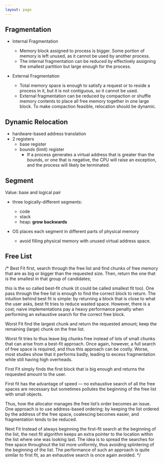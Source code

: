 ```yaml
---
layout: page
---
```


## Fragmentation

* Internal Fragmentation
    * Memory block assigned to process is bigger. Some portion of memory is left unused, as it cannot be used by another process.
    * The internal fragmentation can be reduced by effectively assigning the smallest partition but large enough for the process.

* External Fragmentation
    * Total memory space is enough to satisfy a request or to reside a process in it, but it is not contiguous, so it cannot be used.
    * External fragmentation can be reduced by compaction or shuffle memory contents to place all free memory together in one large block. To make compaction feasible, relocation should be dynamic.


## Dynamic Relocation

* hardware-based address translation
* 2 registers
    * base register
    * bounds (limit) register
        * If a process generates a virtual address that is greater than the bounds, or one that is negative, the
CPU will raise an exception, and the process will likely be terminated.



## Segment

Value: base and logical pair

* three logically-different segments:
    * code
    * stack
    * heap: **grow backwards**
    
* OS places each segment in different parts of physical memory
    * avoid filling physical memory with unused virtual address space.
    
## Free List

/*
Best Fit
first, search through the free list and find chunks of free memory that are as big or bigger than the requested size.
Then, return the one that is the smallest in that group of candidates;

this is the so called best-fit chunk (it could be called smallest fit too). One
pass through the free list is enough to find the correct block to return.
The intuition behind best fit is simple: by returning a block that is close
to what the user asks, best fit tries to reduce wasted space. However, there
is a cost; naive implementations pay a heavy performance penalty when
performing an exhaustive search for the correct free block.

Worst Fit
find the largest chunk and return the requested amount; 
keep the remaining (large) chunk on the free list.

Worst fit tries to thus leave big chunks free instead of lots of
small chunks that can arise from a best-fit approach. Once again, however, a full search of free space is required, and thus this approach can be
costly. Worse, most studies show that it performs badly, leading to excess
fragmentation while still having high overheads.

First Fit
simply finds the first block that is big enough and returns the requested amount to the user.

First fit has the advantage of speed — no exhaustive search of all the free spaces are necessary
but sometimes pollutes the beginning of the free list with small objects.

Thus, how the allocator manages the free list’s order becomes an issue.
One approach is to use address-based ordering; by keeping the list ordered by the address of the free space, coalescing
becomes easier, and fragmentation tends to be reduced.

Next Fit
Instead of always beginning the first-fit search at the beginning of the list, the next fit algorithm keeps an extra pointer to the location within the
list where one was looking last. The idea is to spread the searches for
free space throughout the list more uniformly, thus avoiding splintering
of the beginning of the list. The performance of such an approach is quite
similar to first fit, as an exhaustive search is once again avoided.
*/
